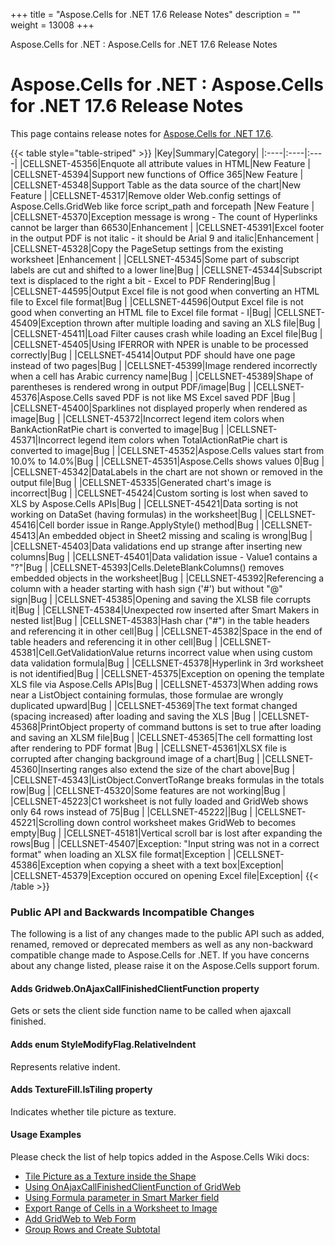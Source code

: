+++
title = "Aspose.Cells for .NET 17.6 Release Notes" 
description = "" 
weight = 13008 
+++

Aspose.Cells for .NET : Aspose.Cells for .NET 17.6 Release Notes  

# Aspose.Cells for .NET : Aspose.Cells for .NET 17.6 Release Notes


This page contains release notes for [Aspose.Cells for .NET 17.6](https://downloads.aspose.com/cells/net/new-releases/aspose.cells-for-.net-17.6/).

{{< table style="table-striped" >}}
|Key|Summary|Category|
|:----|:----|:----|
|CELLSNET-45356|Enquote all attribute values in HTML|New Feature |
|CELLSNET-45394|Support new functions of Office 365|New Feature |
|CELLSNET-45348|Support Table as the data source of the chart|New Feature |
|CELLSNET-45317|Remove older Web.config settings of Aspose.Cells.GridWeb like force script\_path and forcepath |New Feature |
|CELLSNET-45370|Exception message is wrong - The count of Hyperlinks cannot be larger than 66530|Enhancement |
|CELLSNET-45391|Excel footer in the output PDF is not italic - it should be Arial 9 and italic|Enhancement |
|CELLSNET-45328|Copy the PageSetup settings from the existing worksheet |Enhancement |
|CELLSNET-45345|Some part of subscript labels are cut and shifted to a lower line|Bug |
|CELLSNET-45344|Subscript text is displaced to the right a bit - Excel to PDF Rendering|Bug |
|CELLSNET-44595|Output Excel file is not good when converting an HTML file to Excel file format|Bug |
|CELLSNET-44596|Output Excel file is not good when converting an HTML file to Excel file format - I|Bug|
|CELLSNET-45409|Exception thrown after multiple loading and saving an XLS file|Bug |
|CELLSNET-45411|Load Filter causes crash while loading an Excel file|Bug |
|CELLSNET-45405|Using IFERROR with NPER is unable to be processed correctly|Bug |
|CELLSNET-45414|Output PDF should have one page instead of two pages|Bug |
|CELLSNET-45399|Image rendered incorrectly when a cell has Arabic currency name|Bug |
|CELLSNET-45389|Shape of parentheses is rendered wrong in output PDF/image|Bug |
|CELLSNET-45376|Aspose.Cells saved PDF is not like MS Excel saved PDF |Bug |
|CELLSNET-45400|Sparklines not displayed properly when rendered as image|Bug |
|CELLSNET-45372|Incorrect legend item colors when BankActionRatPie chart is converted to image|Bug |
|CELLSNET-45371|Incorrect legend item colors when TotalActionRatPie chart is converted to image|Bug |
|CELLSNET-45352|Aspose.Cells values start from 10.0% to 14.0%|Bug |
|CELLSNET-45351|Aspose.Cells shows values 0|Bug |
|CELLSNET-45342|DataLabels in the chart are not shown or removed in the output file|Bug |
|CELLSNET-45335|Generated chart's image is incorrect|Bug |
|CELLSNET-45424|Custom sorting is lost when saved to XLS by Aspose.Cells APIs|Bug |
|CELLSNET-45421|Data sorting is not working on DataSet (having formulas) in the worksheet|Bug |
|CELLSNET-45416|Cell border issue in Range.ApplyStyle() method|Bug |
|CELLSNET-45413|An embedded object in Sheet2 missing and scaling is wrong|Bug |
|CELLSNET-45403|Data validations end up strange after inserting new columns|Bug |
|CELLSNET-45401|Data validation issue - Value1 contains a "?"|Bug |
|CELLSNET-45393|Cells.DeleteBlankColumns() removes embedded objects in the worksheet|Bug |
|CELLSNET-45392|Referencing a column with a header starting with hash sign ('#') but without "@" sign|Bug |
|CELLSNET-45385|Opening and saving the XLSB file corrupts it|Bug |
|CELLSNET-45384|Unexpected row inserted after Smart Makers in nested list|Bug |
|CELLSNET-45383|Hash char ("#") in the table headers and referencing it in other cell|Bug |
|CELLSNET-45382|Space in the end of table headers and referencing it in other cell|Bug |
|CELLSNET-45381|Cell.GetValidationValue returns incorrect value when using custom data validation formula|Bug |
|CELLSNET-45378|Hyperlink in 3rd worksheet is not identified|Bug |
|CELLSNET-45375|Exception on opening the template XLS file via Aspose.Cells APIs|Bug |
|CELLSNET-45373|When adding rows near a ListObject containing formulas, those formulae are wrongly duplicated upward|Bug |
|CELLSNET-45369|The text format changed (spacing increased) after loading and saving the XLS |Bug |
|CELLSNET-45368|PrintObject property of command buttons is set to true after loading and saving an XLSM file|Bug |
|CELLSNET-45365|The cell formatting lost after rendering to PDF format |Bug |
|CELLSNET-45361|XLSX file is corrupted after changing background image of a chart|Bug |
|CELLSNET-45360|Inserting ranges also extend the size of the chart above|Bug |
|CELLSNET-45343|ListObject.ConvertToRange breaks formulas in the totals row|Bug |
|CELLSNET-45320|Some features are not working|Bug |
|CELLSNET-45223|C1 worksheet is not fully loaded and GridWeb shows only 64 rows instead of 75|Bug |
|CELLSNET-45222||Bug |
|CELLSNET-45221|Scrolling down control worksheet makes GridWeb to becomes empty|Bug |
|CELLSNET-45181|Vertical scroll bar is lost after expanding the rows|Bug |
|CELLSNET-45407|Exception: "Input string was not in a correct format" when loading an XLSX file format|Exception |
|CELLSNET-45386|Exception when copying a sheet with a text box|Exception|
|CELLSNET-45379|Exception occured on opening Excel file|Exception|
{{< /table >}}

### Public API and Backwards Incompatible Changes

The following is a list of any changes made to the public API such as added, renamed, removed or deprecated members as well as any non-backward compatible change made to Aspose.Cells for .NET. If you have concerns about any change listed, please raise it on the Aspose.Cells support forum.

#### Adds Gridweb.OnAjaxCallFinishedClientFunction property

Gets or sets the client side function name to be called when ajaxcall finished.

#### Adds enum StyleModifyFlag.RelativeIndent

Represents relative indent.

#### Adds TextureFill.IsTiling property

Indicates whether tile picture as texture.

#### Usage Examples

Please check the list of help topics added in the Aspose.Cells Wiki docs:

*   [Tile Picture as a Texture inside the Shape](https://docs2.aspose.com/cells/net/developerguide/drawingobjects/tile+picture+as+a+texture+inside+the+shape)
*   [Using OnAjaxCallFinishedClientFunction of GridWeb](https://docs2.aspose.com/cells/net/developerguide/asposecellsgridweb/workingwithgridwebclientsidescript/using+onajaxcallfinishedclientfunction+of+gridweb)
*   [Using Formula parameter in Smart Marker field](https://docs2.aspose.com/cells/net/developerguide/smartmarkers/using+formula+parameter+in+smart+marker+field)
*   [Export Range of Cells in a Worksheet to Image](https://docs2.aspose.com/cells/net/developerguide/rendering/export+range+of+cells+in+a+worksheet+to+image)
*   [Add GridWeb to Web Form](https://docs2.aspose.com/cells/net/developerguide/asposecellsgridweb/workingwithgridweb/add+gridweb+to+web+form)
*   [Group Rows and Create Subtotal](https://docs2.aspose.com/cells/net/developerguide/asposecellsgridweb/workingwithgridwebrowsandcolumns/group+rows+and+create+subtotal)

